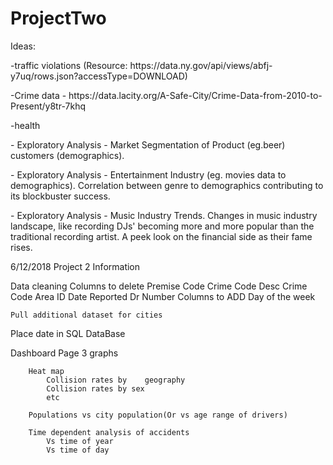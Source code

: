 # ProjectTwo

Ideas:
<br>
<p> -traffic violations (Resource: https://data.ny.gov/api/views/abfj-y7uq/rows.json?accessType=DOWNLOAD)
<p> -Crime data - https://data.lacity.org/A-Safe-City/Crime-Data-from-2010-to-Present/y8tr-7khq
<p> -health
<p> - Exploratory Analysis - Market Segmentation of Product (eg.beer) customers (demographics).
<p> - Exploratory Analysis - Entertainment Industry (eg. movies data to demographics). Correlation between genre to demographics contributing to its blockbuster success.
<p> - Exploratory Analysis - Music Industry Trends. Changes in music industry landscape, like recording DJs' becoming more and more popular than the traditional recording artist. A peek look on the financial side as their fame rises.

6/12/2018 Project 2 Information 

Data cleaning
    Columns to delete
        Premise Code
        Crime Code Desc
        Crime Code
        Area ID
        Date Reported Dr Number
    Columns to ADD
        Day of the week 
    
    Pull additional dataset for cities

Place date in SQL DataBase

Dashboard Page
    3 graphs
        
        Heat map 
            Collision rates by    geography
            Collision rates by sex
            etc
        
        Populations vs city population(Or vs age range of drivers)
        
        Time dependent analysis of accidents 
            Vs time of year
            Vs time of day



